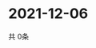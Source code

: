 # 2021-12-06
  共 0条

  <!-- BEGIN -->
  <!-- 最后更新时间Mon Dec 06 2021 05:05:24 GMT+0000 (Coordinated Universal Time) -->
  
  <!-- END -->
  
  